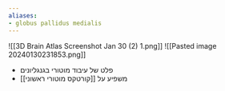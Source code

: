 ```yaml
---
aliases:
- globus pallidus medialis
---
```

![[3D Brain Atlas Screenshot Jan 30 (2) 1.png]]
![[Pasted image 20240130231853.png]]
- פלט של עיבוד מוטורי בגנגליונים
- משפיע על [[קורטקס מוטורי ראשוני]]